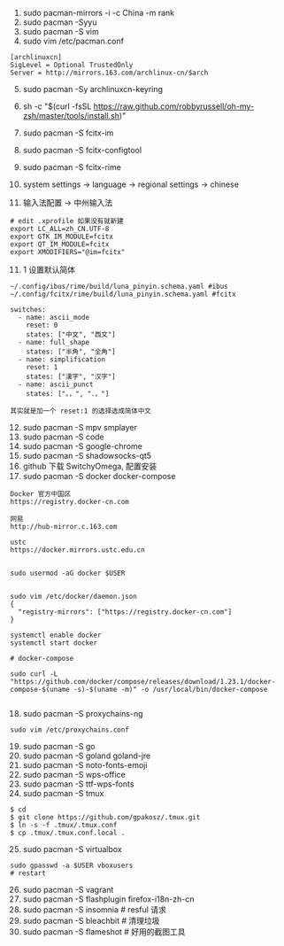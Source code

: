 1. sudo pacman-mirrors -i -c China -m rank
2. sudo pacman -Syyu
3. sudo pacman -S vim
4. sudo vim /etc/pacman.conf

```
[archlinuxcn]
SigLevel = Optional TrustedOnly
Server = http://mirrors.163.com/archlinux-cn/$arch
```

5. sudo pacman -Sy archlinuxcn-keyring
6. sh -c "$(curl -fsSL https://raw.github.com/robbyrussell/oh-my-zsh/master/tools/install.sh)"
7. sudo pacman -S fcitx-im
8. sudo pacman -S fcitx-configtool
9. sudo pacman -S fcitx-rime

10. system settings -> language -> regional settings -> chinese
11. 输入法配置 -> 中州输入法

```
# edit .xprofile 如果没有就新建
export LC_ALL=zh_CN.UTF-8
export GTK_IM_MODULE=fcitx
export QT_IM_MODULE=fcitx
export XMODIFIERS="@im=fcitx"
```

11. 1 设置默认简体
```
~/.config/ibus/rime/build/luna_pinyin.schema.yaml #ibus 
~/.config/fcitx/rime/build/luna_pinyin.schema.yaml #fcitx

switches:
  - name: ascii_mode
    reset: 0
    states: ["中文", "西文"]
  - name: full_shape
    states: ["半角", "全角"]
  - name: simplification
    reset: 1
    states: ["漢字", "汉字"]
  - name: ascii_punct
    states: ["。，", "．，"]

其实就是加一个 reset:1 的选择选成简体中文
```


12. sudo pacman -S mpv smplayer
13. sudo pacman -S code
14. sudo pacman -S google-chrome
15. sudo pacman -S shadowsocks-qt5
16. github 下载 SwitchyOmega, 配置安装
17. sudo pacman -S docker docker-compose

```
Docker 官方中国区
https://registry.docker-cn.com

网易
http://hub-mirror.c.163.com

ustc
https://docker.mirrors.ustc.edu.cn


sudo usermod -aG docker $USER


sudo vim /etc/docker/daemon.json
{
  "registry-mirrors": ["https://registry.docker-cn.com"]
}

systemctl enable docker
systemctl start docker

# docker-compose

sudo curl -L "https://github.com/docker/compose/releases/download/1.23.1/docker-compose-$(uname -s)-$(uname -m)" -o /usr/local/bin/docker-compose


```

18. sudo pacman -S proxychains-ng

```
sudo vim /etc/proxychains.conf

```

19. sudo pacman -S go
20. sudo pacman -S goland goland-jre
21. sudo pacman -S noto-fonts-emoji 
22. sudo pacman -S wps-office
23. sudo pacman -S ttf-wps-fonts
24. sudo pacman -S tmux
```
$ cd
$ git clone https://github.com/gpakosz/.tmux.git
$ ln -s -f .tmux/.tmux.conf
$ cp .tmux/.tmux.conf.local .
```

25. sudo pacman -S virtualbox
```
sudo gpasswd -a $USER vboxusers
# restart
```
26. sudo pacman -S vagrant 
27. sudo pacman -S flashplugin firefox-i18n-zh-cn
28. sudo pacman -S insomnia  # resful 请求
29. sudo pacman -S bleachbit # 清理垃圾
30. sudo pacman -S flameshot # 好用的截图工具
